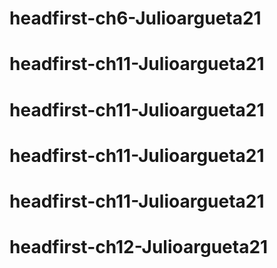 # headfirst-ch6-Julioargueta21
# headfirst-ch11-Julioargueta21
# headfirst-ch11-Julioargueta21
# headfirst-ch11-Julioargueta21
# headfirst-ch11-Julioargueta21
# headfirst-ch12-Julioargueta21
